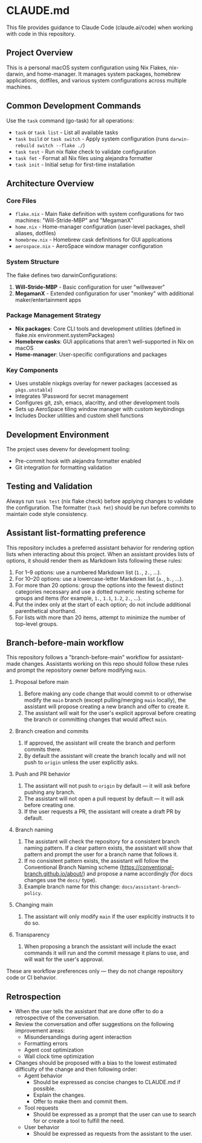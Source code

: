 # CLAUDE.md

This file provides guidance to Claude Code (claude.ai/code) when working with code in this repository.

## Project Overview

This is a personal macOS system configuration using Nix Flakes, nix-darwin, and home-manager. It manages system packages, homebrew applications, dotfiles, and various system configurations across multiple machines.

## Common Development Commands

Use the `task` command (go-task) for all operations:

- `task` or `task list` - List all available tasks
- `task build` or `task switch` - Apply system configuration (runs `darwin-rebuild switch --flake ./`)
- `task test` - Run nix flake check to validate configuration
- `task fmt` - Format all Nix files using alejandra formatter
- `task init` - Initial setup for first-time installation

## Architecture Overview

### Core Files
- `flake.nix` - Main flake definition with system configurations for two machines: "Will-Stride-MBP" and "MegamanX"
- `home.nix` - Home-manager configuration (user-level packages, shell aliases, dotfiles)
- `homebrew.nix` - Homebrew cask definitions for GUI applications
- `aerospace.nix` - AeroSpace window manager configuration

### System Structure
The flake defines two darwinConfigurations:
1. **Will-Stride-MBP** - Basic configuration for user "willweaver"
2. **MegamanX** - Extended configuration for user "monkey" with additional maker/entertainment apps

### Package Management Strategy
- **Nix packages**: Core CLI tools and development utilities (defined in flake.nix environment.systemPackages)
- **Homebrew casks**: GUI applications that aren't well-supported in Nix on macOS
- **Home-manager**: User-specific configurations and packages

### Key Components
- Uses unstable nixpkgs overlay for newer packages (accessed as `pkgs.unstable`)
- Integrates 1Password for secret management
- Configures git, zsh, emacs, alacritty, and other development tools
- Sets up AeroSpace tiling window manager with custom keybindings
- Includes Docker utilities and custom shell functions

## Development Environment

The project uses devenv for development tooling:
- Pre-commit hook with alejandra formatter enabled
- Git integration for formatting validation

## Testing and Validation

Always run `task test` (nix flake check) before applying changes to validate the configuration. The formatter (`task fmt`) should be run before commits to maintain code style consistency.

## Assistant list-formatting preference

This repository includes a preferred assistant behavior for rendering option lists when interacting about this project. When an assistant provides lists of options, it should render them as Markdown lists following these rules:

1. For 1–9 options: use a numbered Markdown list (`1.`, `2.`, …).
2. For 10–20 options: use a lowercase-letter Markdown list (`a.`, `b.`, …).
3. For more than 20 options: group the options into the fewest distinct categories necessary and use a dotted numeric nesting scheme for groups and items (for example, `1.`, `1.1`, `1.2`, `2.`, ...).
4. Put the index only at the start of each option; do not include additional parenthetical shorthand.
5. For lists with more than 20 items, attempt to minimize the number of top-level groups.

## Branch-before-main workflow

This repository follows a "branch-before-main" workflow for assistant-made changes. Assistants working on this repo should follow these rules and prompt the repository owner before modifying `main`.

1. Proposal before main
   1. Before making any code change that would commit to or otherwise modify the `main` branch (except pulling/merging `main` locally), the assistant will propose creating a new branch and offer to create it.
   2. The assistant will wait for the user's explicit approval before creating the branch or committing changes that would affect `main`.

2. Branch creation and commits
   1. If approved, the assistant will create the branch and perform commits there.
   2. By default the assistant will create the branch locally and will not push to `origin` unless the user explicitly asks.

3. Push and PR behavior
   1. The assistant will not push to `origin` by default — it will ask before pushing any branch.
   2. The assistant will not open a pull request by default — it will ask before creating one.
   3. If the user requests a PR, the assistant will create a draft PR by default.

4. Branch naming
   1. The assistant will check the repository for a consistent branch naming pattern. If a clear pattern exists, the assistant will show that pattern and prompt the user for a branch name that follows it.
   2. If no consistent pattern exists, the assistant will follow the Conventional Branch Naming scheme (https://conventional-branch.github.io/about/) and propose a name accordingly (for docs changes use the `docs/` type).
   3. Example branch name for this change: `docs/assistant-branch-policy`.

5. Changing main
   1. The assistant will only modify `main` if the user explicitly instructs it to do so.

6. Transparency
   1. When proposing a branch the assistant will include the exact commands it will run and the commit message it plans to use, and will wait for the user's approval.

These are workflow preferences only — they do not change repository code or CI behavior.

## Retrospection

- When the user tells the assistant that are done offer to do a retrospective of the conversation.
- Review the conversation and offer suggestions on the following improvement areas:
  - Misundersandings during agent interaction
  - Formatting errors
  - Agent cost optimization
  - Wall clock time optimization
- Changes should be proposed with a bias to the lowest estimated difficulty of the change and then following order:
  - Agent behavior
    - Should be expressed as concise changes to CLAUDE.md if possible.
    - Explain the changes.
    - Offer to make them and commit them.
  - Tool requests
    - Should be expressed as a prompt that the user can use to search for or create a tool to fulfill the need.
  - User behavior
    - Should be expressed as requests from the assistant to the user.
